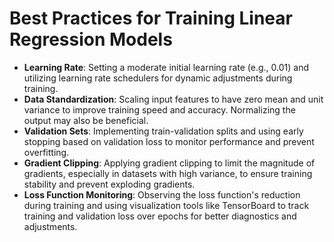 # Best Practices for Training Linear Regression Models

- **Learning Rate**: Setting a moderate initial learning rate (e.g., 0.01) and utilizing learning rate schedulers for dynamic adjustments during training.
- **Data Standardization**: Scaling input features to have zero mean and unit variance to improve training speed and accuracy. Normalizing the output may also be beneficial.
- **Validation Sets**: Implementing train-validation splits and using early stopping based on validation loss to monitor performance and prevent overfitting.
- **Gradient Clipping**: Applying gradient clipping to limit the magnitude of gradients, especially in datasets with high variance, to ensure training stability and prevent exploding gradients.
- **Loss Function Monitoring**: Observing the loss function's reduction during training and using visualization tools like TensorBoard to track training and validation loss over epochs for better diagnostics and adjustments.
